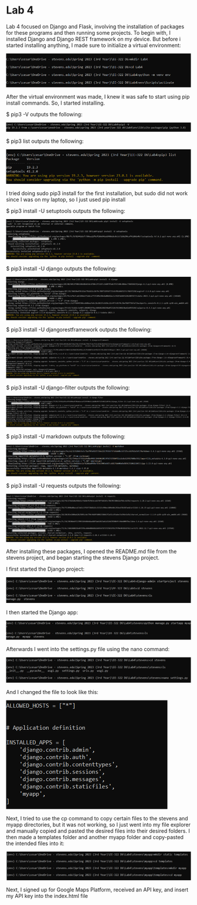 # Lab 4 #
Lab 4 focused on Django and Flask, involving the installation of packages for these programs and then running some projects. To begin with, I installed Django and Django REST framework on my device. But before i started installing anything, I made sure to initialize a virtual environment:

![venv terminal capture](https://github.com/cespejo15/EE322/blob/main/Lab4/venv.PNG)

After the virtual environment was made, I knew it was safe to start using pip install commands. So, I started installing.

$ pip3 -V outputs the following:
 
 ![pip3](https://github.com/cespejo15/EE322/blob/main/Lab4/-V.PNG)
 
$ pip3 list outputs the following:

![pip3 list](https://github.com/cespejo15/EE322/blob/main/Lab4/list.PNG)

I tried doing sudo pip3 install for the first installation, but sudo did not work since I was on my laptop, so I just used pip install

$ pip3 install -U setuptools outputs the following:

![setuptools](https://github.com/cespejo15/EE322/blob/main/Lab4/setuptools.PNG)

$ pip3 install -U django outputs the following:

![django](https://github.com/cespejo15/EE322/blob/main/Lab4/django.PNG)

$ pip3 install -U djangorestframework outputs the following:

![django rest framework](https://github.com/cespejo15/EE322/blob/main/Lab4/djangorestframework.PNG)

$ pip3 install -U django-filter outputs the following:

![filter](https://github.com/cespejo15/EE322/blob/main/Lab4/djangofilter.PNG)

$ pip3 install -U markdown outputs the following:

![markdown](https://github.com/cespejo15/EE322/blob/main/Lab4/markdown.PNG)

$ pip3 install -U requests outputs the following:

![requests](https://github.com/cespejo15/EE322/blob/main/Lab4/requests.PNG)

After installing these packages, I opened the README.md file from the stevens project, and began starting the stevens Django project.

I first started the Django project:

![startproject](https://github.com/cespejo15/EE322/blob/main/Lab4/startprojectterminal.PNG)

I then started the Django app:

![startapp](https://github.com/cespejo15/EE322/blob/main/Lab4/startapp.PNG)

Afterwards I went into the settings.py file using the nano command:

![nano](https://github.com/cespejo15/EE322/blob/main/Lab4/nano.PNG)

And I changed the file to look like this:

![settings](https://github.com/cespejo15/EE322/blob/main/Lab4/settings2.PNG)

Next, I tried to use the cp command to copy certain files to the stevens and myapp directories, but it was not working, so I just went into my file explorer and manually copied and pasted the desired files into their desired folders.
I then made a templates folder and another myapp folder and copy-pasted the intended files into it:

![templates](https://github.com/cespejo15/EE322/blob/main/Lab4/templatesmyapp.PNG)

Next, I signed up for Google Maps Platform, received an API key, and insert my API key into the index.html file
